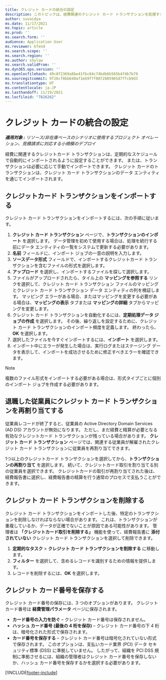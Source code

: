 ```yaml
---
title: クレジット カードの統合の設定
description: このトピックは、経費関連のクレジット カード トランザクションを処理する方法を説明しています。
author: suvaidya
ms.date: 11/17/2021
ms.topic: article
ms.prod: ''
ms.search.form: ''
audience: Application User
ms.reviewer: kfend
ms.search.scope: ''
ms.search.region: ''
ms.author: shylaw
ms.search.validFrom: ''
ms.dyn365.ops.version: ''
ms.openlocfilehash: 49c8f2369a8be41fbc04c74bdb6b565b4f4b7b79
ms.sourcegitcommit: 9f26cf8bb640af1eb9f7f0872805965d7ffcb9d3
ms.translationtype: HT
ms.contentlocale: ja-JP
ms.lasthandoff: 11/19/2021
ms.locfileid: "7826262"
---
```

# <a name="set-up-credit-card-integration"></a>クレジット カードの統合の設定

_**適用対象 :** リソース/非在庫ベースのシナリオに使用するプロジェクト オペレーション、見積請求に対応する小規模のデプロイ_

経費に関連するクレジットカード トランザクションは、定期的なスケジュールで自動的にインポートされるように設定することができます。 または、トランザクションは必要に応じて手動でインポートできます。 クレジット カードのトランザクションは、クレジット カード トランザクションのデータ エンティティを通じてインポートされます。

## <a name="import-credit-card-transactions"></a>クレジットカード トランザクションをインポートする

クレジット カード トランザクションをインポートするには、次の手順に従います。

1. **クレジット カード トランザクション** ページで、**トランザクションのインポート** を選択します。 データ管理を初めて使用する場合は、処理を続行する前にデータ エンティティの一覧をシステムで更新する必要があります。
2. **名前** フィールドに、インポート ジョブの一意の説明を入力します。
3. **ソースデータ形式** フィールドで、インポートするクレジットカード トランザクションを含むファイルの形式を選択します。
4. **アップロード** を選択し、インポートするファイルを探して選択します。
5. ファイルがアップロードされたら、タイル上の **マッピングを参照する** リンクを選択して、クレジット カード トランザクション ファイルのマッピングとクレジット カード トランザクション データ エンティティの列を検証します。 マッピング エラーがある場合、またはマッピングを変更する必要がある場合は、**マッピングの表示** タブまたは **マッピングの詳細** タブからマッピングを変更します。
6. クレジット カード トランザクションを自動化するには、**定期処理データ ジョブの作成** を選択します。 その後、繰り返しを設定するために、クレジット カード トランザクションのインポート頻度を定義します。 終わったら、**OK** を選択します。
7. 選択したファイルを今すぐインポートするには、**インポート** を選択します。
8. インポート中にエラーが発生した場合は、実行ログまたはステージング データを表示して、インポートを成功させるために修正すべきエラーを確認できます。

> [!NOTE]
> 複数のファイル形式をインポートする必要がある場合は、形式タイプごとに個別のインポート ジョブを作成する必要があります。

## <a name="reassign-the-credit-card-transactions-for-terminated-employees"></a>退職した従業員にクレジット カード トランザクションを再割り当てする

従業員レコードが終了すると、従業員の Active Directory Domain Services (AD DS) アカウントが無効になります。 ただし、まだ経費と精算が必要となる有効なクレジットカード トランザクションが残っている場合があります。 **クレジット カード トランザクション** ページでは、関連する従業員が解雇されたクレジット カード トランザクションに従業員を再割り当てできます。

1つ以上のクレジットカード トランザクションを選択してから、**トランザクションの再割り当て** を選択します。 続いて、クレジットカード取引を割り当てる別の従業員を選択できます。 クレジットカードの取引が再割り当てされた後は、経費報告書に選択し、経費報告書の精算を行う通常のプロセスで支払うことができます。

## <a name="delete-credit-card-transactions"></a>クレジット カード トランザクションを削除する 

クレジット カード トランザクションをインポートした後、特定のトランザクションを削除しなければならない場合があります。 これは、トランザクションが重複しているか、データが正確でないことが原因である可能性があります。 管理者は **「クレジットカード取引を削除する」** 機能を使って、経費報告書に **添付されていない** クレジット カード トランザクションを選択して削除できます。 

1. **定期的なタスク** > **クレジット カード トランザクションを削除する** に移動します。
2. **フィルター** を選択して、含めるレコードを識別するための情報を提供します。
3. レコードを削除するには、**OK** を選択します。 

## <a name="storing-credit-card-numbers"></a>クレジット カード番号を保存する

クレジット カード番号の保存には、3 つのオプションがあります。 クレジット カード番号は **経費管理パラメータ** ページに保存されます。

- **カード番号の入力を防ぐ** – クレジット カード番号は保存されません。
- **ハッシュ カード番号 (最後の 4 桁を保存)** – クレジット カード番号の下 4 桁は、暗号化された形式で保存されます。
- **カード番号を保存する** – クレジット カード番号は暗号化されていない形式で保存されます。 このオプションは、支払いカード業界 (PCI) データ セキュリティ標準 (DSS) に準拠していません。 したがって、組織を PCI DSS 規制に準拠させるには、組織の管理者はクレジット カード番号を保存しないか、ハッシュ カード番号を保存するかを選択する必要があります。

[!INCLUDE[footer-include](../includes/footer-banner.md)]
